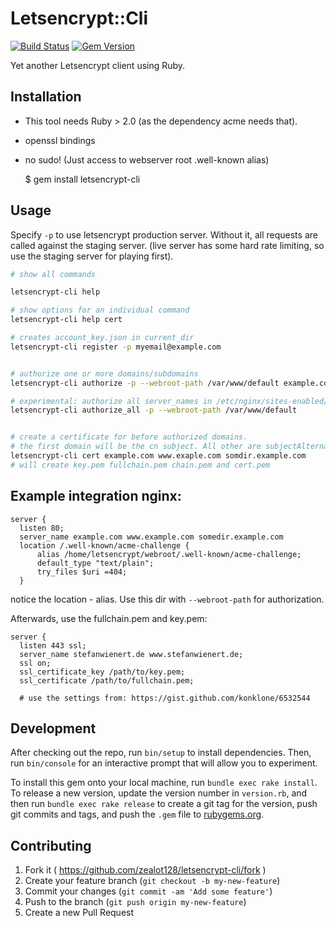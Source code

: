 # Letsencrypt::Cli

[![Build Status](https://travis-ci.org/zealot128/ruby-letsencrypt-cli.svg?branch=travis)](https://travis-ci.org/zealot128/ruby-letsencrypt-cli)
[![Gem Version](https://badge.fury.io/rb/letsencrypt-cli.svg)](https://badge.fury.io/rb/letsencrypt-cli)

Yet another Letsencrypt client using Ruby.

## Installation

* This tool needs Ruby > 2.0 (as the dependency acme needs that).
* openssl bindings
* no sudo! (Just access to webserver root .well-known alias)

    $ gem install letsencrypt-cli

## Usage

Specify ``-p`` to use letsencrypt production server. Without it, all requests are called against the staging server. (live server has some hard rate limiting, so use the staging server for playing first).

```bash
# show all commands

letsencrypt-cli help

# show options for an individual command
letsencrypt-cli help cert

# creates account_key.json in current_dir
letsencrypt-cli register -p myemail@example.com


# authorize one or more domains/subdomains
letsencrypt-cli authorize -p --webroot-path /var/www/default example.com www.example.com somedir.example.com

# experimental: authorize all server_names in /etc/nginx/sites-enabled/*
letsencrypt-cli authorize_all -p --webroot-path /var/www/default


# create a certificate for before authorized domains.
# the first domain will be the cn subject. All other are subjectAlternateName
letsencrypt-cli cert example.com www.exaple.com somdir.example.com
# will create key.pem fullchain.pem chain.pem and cert.pem
```


## Example integration nginx:


```nginx
server {
  listen 80;
  server_name example.com www.example.com somedir.example.com
  location /.well-known/acme-challenge {
	  alias /home/letsencrypt/webroot/.well-known/acme-challenge;
	  default_type "text/plain";
	  try_files $uri =404;
  }
```

notice the location - alias. Use this dir with ``--webroot-path`` for authorization.

Afterwards, use the fullchain.pem and key.pem:

```nginx
server {
  listen 443 ssl;
  server_name stefanwienert.de www.stefanwienert.de;
  ssl on;
  ssl_certificate_key /path/to/key.pem;
  ssl_certificate /path/to/fullchain.pem;

  # use the settings from: https://gist.github.com/konklone/6532544
```

## Development

After checking out the repo, run `bin/setup` to install dependencies. Then, run `bin/console` for an interactive prompt that will allow you to experiment.

To install this gem onto your local machine, run `bundle exec rake install`. To release a new version, update the version number in `version.rb`, and then run `bundle exec rake release` to create a git tag for the version, push git commits and tags, and push the `.gem` file to [rubygems.org](https://rubygems.org).

## Contributing

1. Fork it ( https://github.com/zealot128/letsencrypt-cli/fork )
2. Create your feature branch (`git checkout -b my-new-feature`)
3. Commit your changes (`git commit -am 'Add some feature'`)
4. Push to the branch (`git push origin my-new-feature`)
5. Create a new Pull Request
